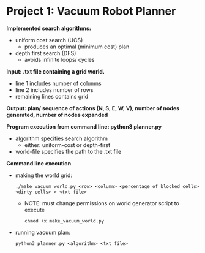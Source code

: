 # Project 1: Vacuum Robot Planner

**Implemented search algorithms:**
- uniform cost search (UCS)
  - produces an optimal (minimum cost) plan 
- depth first search (DFS)
  - avoids infinite loops/ cycles

**Input: .txt file containing a grid world.**
- line 1 includes number of columns
- line 2 includes number of rows
- remaining lines contains grid

**Output: plan/ sequence of actions (N, S, E, W, V), number of nodes generated, number of nodes expanded**

**Program execution from command line: python3 planner.py <algorithm> <world-file>**
- algorithm specifies search algorithm
  - either: uniform-cost or depth-first
- world-file specifies the path to the .txt file

**Command line execution**
- making the world grid:
  
  `./make_vacuum_world.py <row> <column> <percentage of blocked cells> <dirty cells> > <txt file>`

  * NOTE: must change permissions on world generator script to execute

    `chmod +x make_vacuum_world.py`
  
- running vacuum plan:
  
  `python3 planner.py <algorithm> <txt file>`
  

